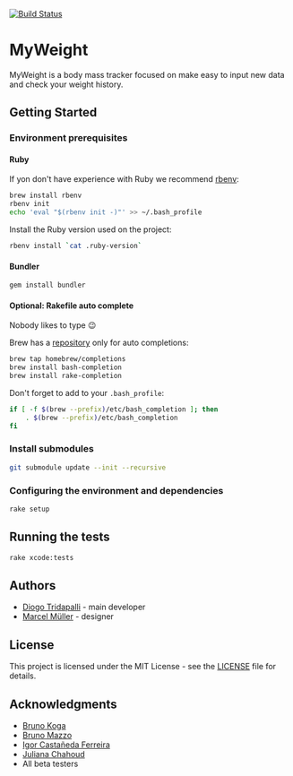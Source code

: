 [![Build Status](https://dev.azure.com/diogot/MyWeight/_apis/build/status/Build%20and%20test?branchName=development)](https://dev.azure.com/diogot/MyWeight/_build/latest?definitionId=2&branchName=development)

# MyWeight

MyWeight is a body mass tracker focused on make easy to input new data and check your weight history.


## Getting Started

### Environment prerequisites

#### Ruby

If yon don't have experience with Ruby we recommend [rbenv](https://github.com/rbenv/rbenv):

```sh
brew install rbenv
rbenv init
echo 'eval "$(rbenv init -)"' >> ~/.bash_profile
```

Install the Ruby version used on the project:

```sh
rbenv install `cat .ruby-version`
```

#### Bundler

```sh
gem install bundler
```

#### Optional: Rakefile auto complete

Nobody likes to type 😉

Brew has a [repository](https://github.com/Homebrew/homebrew-completions) only for auto completions:

```sh
brew tap homebrew/completions
brew install bash-completion
brew install rake-completion
```

Don't forget to add to your `.bash_profile`:

```sh
if [ -f $(brew --prefix)/etc/bash_completion ]; then
    . $(brew --prefix)/etc/bash_completion
fi
```
### Install submodules

```sh
git submodule update --init --recursive
```

### Configuring the environment and dependencies 

```sh
rake setup
```

## Running the tests

```sh
rake xcode:tests
```

## Authors

- [Diogo Tridapalli](https://twitter.com/diogot) - main developer
- [Marcel Müller](https://twitter.com/grigio) - designer

## License

This project is licensed under the MIT License - see the [LICENSE](LICENSE) file for details.

## Acknowledgments

- [Bruno Koga](https://github.com/brunokoga)
- [Bruno Mazzo](https://github.com/BrunoMazzo)
- [Igor Castañeda Ferreira](https://github.com/igorcferreira)
- [Juliana Chahoud](https://github.com/jchahoud)
- All beta testers
